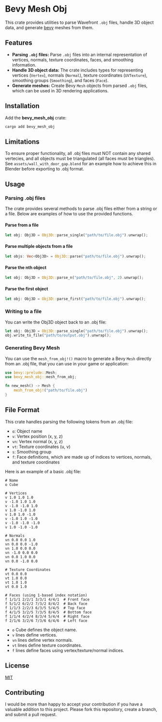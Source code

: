 # Bevy Mesh Obj

This crate provides utilities to parse Wavefront `.obj` files, handle 3D object data, and generate [bevy](https://github.com/bevyengine/bevy) meshes from them.

## Features

- **Parsing `.obj` files:** Parse `.obj` files into an internal representation of vertices, normals, texture coordinates, faces, and smoothing information.
- **Handle 3D object data:** The crate includes types for representing vertices (`Vertex`), normals (`Normal`), texture coordinates (`UVTexture`), smoothing groups (`Smoothing`), and faces (`Face`).
- **Generate meshes:** Create Bevy `Mesh` objects from parsed `.obj` files, which can be used in 3D rendering applications.


## Installation

Add the **bevy_mesh_obj** crate: 

```bash
cargo add bevy_mesh_obj
```

## Limitations

To ensure proper functionality, all .obj files must NOT contain any shared vertecies, and all objects must be triangulated (all faces must be triangles). See `assets/wall_with_door_gap.blend` for an example how to achieve this in Blender before exporting to .obj format.

## Usage

### Parsing .obj files

The crate provides several methods to parse .obj files either from a string or a file. Below are examples of how to use the provided functions.

#### Parse from a file
```rust
let obj: Obj3D = Obj3D::parse_single("path/to/file.obj").unwrap();
```

#### Parse multiple objects from a file

```rust
let objs: Vec<Obj3D> = Obj3D::parse("path/to/file.obj").unwrap();
```

#### Parse the nth object

```rust
let obj: Obj3D = Obj3D::parse_n("path/to/file.obj", 2).unwrap();
```

#### Parse the first object

```rust
let obj: Obj3D = Obj3D::parse_first("path/to/file.obj").unwrap();
```

### Writing to a file

You can write the Obj3D object back to an .obj file:

```rust
let obj: Obj3D = Obj3D::parse_single("path/to/file.obj").unwrap();
obj.write_to_file("path/to/output.obj").unwrap();
```

### Generating Bevy Mesh

You can use the `mesh_from_obj!()` macro to generate a Bevy `Mesh` directly from an .obj file, that you can use in your game or application:

```rust
use bevy::prelude::Mesh;
use bevy_mesh_obj::mesh_from_obj;

fn new_mesh() -> Mesh {
    mesh_from_obj!("path/to/file.obj")
}
```

## File Format

This crate handles parsing the following tokens from an .obj file:

- `o`: Object name
- `v`: Vertex position (x, y, z)
- `vn`: Vertex normal (x, y, z)
- `vt`: Texture coordinates (u, v)
- `s`: Smoothing group
- `f`: Face definitions, which are made up of indices to vertices, normals, and texture coordinates

Here is an example of a basic .obj file:

```
# Name
o Cube

# Vertices
v 1.0 1.0 1.0
v -1.0 1.0 1.0
v -1.0 -1.0 1.0
v 1.0 -1.0 1.0
v 1.0 1.0 -1.0
v -1.0 1.0 -1.0
v -1.0 -1.0 -1.0
v 1.0 -1.0 -1.0

# Normals
vn 0.0 0.0 1.0
vn 0.0 0.0 -1.0
vn 1.0 0.0 0.0
vn -1.0 0.0 0.0
vn 0.0 1.0 0.0
vn 0.0 -1.0 0.0

# Texture Coordinates
vt 0.0 0.0
vt 1.0 0.0
vt 1.0 1.0
vt 0.0 1.0

# Faces (using 1-based index notation)
f 1/1/1 2/2/1 3/3/1 4/4/1  # Front face
f 5/1/2 6/2/2 7/3/2 8/4/2  # Back face
f 1/1/3 2/2/3 6/3/5 5/4/5  # Top face
f 4/1/5 3/2/5 7/3/5 8/4/5  # Bottom face
f 1/1/4 4/2/4 8/3/4 5/4/4  # Right face
f 2/1/6 3/2/6 7/3/6 6/4/6  # Left face
```

- `o` Cube defines the object name.
- `v` lines define vertices.
- `vn` lines define vertex normals.
- `vt` lines define texture coordinates.
- `f` lines define faces using vertex/texture/normal indices.

## License

[MIT](https://mit-license.org)


## Contributing
I would be more than happy to accept your contribution if you have a valuable addition to this project. Please fork this repository, create a branch, and submit a pull request.

